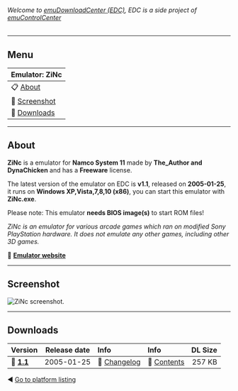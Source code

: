 ###### Welcome to [emuDownloadCenter (EDC)](https://github.com/PhoenixInteractiveNL/emuDownloadCenter/wiki/), EDC is a side project of [emuControlCenter](https://github.com/PhoenixInteractiveNL/emuControlCenter/wiki/)
***
## Menu
| **Emulator: ZiNc** |
|:---------|
| :clipboard: [About](#about) |
| :sunrise: [Screenshot](#screenshot) |
| :floppy_disk: [Downloads](#downloads) |
***
## About
**ZiNc** is a emulator for **Namco System 11** made by **The_Author and DynaChicken** and has a **Freeware** license.

The latest version of the emulator on EDC is **v1.1**, released on **2005-01-25**, it runs on **Windows XP,Vista,7,8,10 (x86)**, you can start this emulator with **ZiNc.exe**.

Please note: This emulator **needs BIOS image(s)** to start ROM files!

_ZiNc is an emulator for various arcade games which ran on modified Sony PlayStation hardware. It does not emulate any other games, including other 3D games._

:link: [**Emulator website**](http://www.emuhype.com/)
***
## Screenshot
![](https://raw.githubusercontent.com/PhoenixInteractiveNL/emuDownloadCenter/master/hooks/zinc/screen.jpg "ZiNc screenshot.")
***
## Downloads
| Version  | Release date  | Info       | Info       | DL Size    |
|:---------|:-------------:|:-----------|:-----------|-----------:|
| :floppy_disk: [**1.1**](https://github.com/PhoenixInteractiveNL/edc-repo0003/raw/master/zinc/1.1.7z) | 2005-01-25 | :page_facing_up: [Changelog](https://github.com/PhoenixInteractiveNL/edc-repo0003/blob/master/zinc/1.1_changelog.txt) | :mag_right: [Contents](https://github.com/PhoenixInteractiveNL/edc-repo0003/blob/master/zinc/1.1_contents.txt) | 257 KB |

:arrow_backward: [Go to platform listing](https://github.com/PhoenixInteractiveNL/emuDownloadCenter/wiki/EDC-Platform-List)
